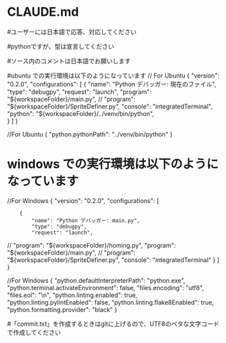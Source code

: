 # CLAUDE.md

#ユーザーには日本語で応答、対応してください

#pythonですが、型は宣言してください

#ソース内のコメントは日本語でお願いします

#ubuntu での実行環境は以下のようになっています
// For Ubuntu 
{
    "version": "0.2.0",
    "configurations": [
        {
            "name": "Python デバッガー: 現在のファイル",
            "type": "debugpy",
            "request": "launch",
            "program": "${workspaceFolder}/main.py",
//            "program": "${workspaceFolder}/SpriteDefiner.py",
            "console": "integratedTerminal",
            "python": "${workspaceFolder}/../venv/bin/python",            
        }
    ]
}

//For Ubuntu
{
 "python.pythonPath": "../venv/bin/python"
}



# windows での実行環境は以下のようになっています
//For Windows
{
    "version": "0.2.0",
    "configurations": [

        {
            "name": "Python デバッガー: main.py",
            "type": "debugpy",
            "request": "launch",
//            "program": "${workspaceFolder}/homing.py",
            "program": "${workspaceFolder}/main.py",
//            "program": "${workspaceFolder}/SpriteDefiner.py",
            "console": "integratedTerminal"
        }
    ]
}

//For Windows
{
    "python.defaultInterpreterPath": "python.exe",
    "python.terminal.activateEnvironment": false,
    "files.encoding": "utf8",
    "files.eol": "\n",
    "python.linting.enabled": true,
    "python.linting.pylintEnabled": false,
    "python.linting.flake8Enabled": true,
    "python.formatting.provider": "black"
}

#「commit.txt」を作成するときはgitに上げるので、UTF8のベタな文字コードで作成してください
